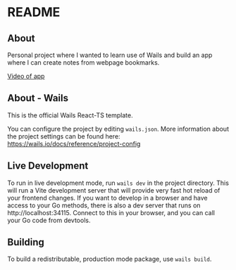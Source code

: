 # README

## About

Personal project where I wanted to learn use of Wails and build an app where I can create notes from webpage bookmarks.

[Video of app](https://ik.imagekit.io/htg3gsxgz/wails_rT-hjwe9u.webm?ik-sdk-version=javascript-1.4.3&updatedAt=1663243566877)

## About - Wails

This is the official Wails React-TS template.

You can configure the project by editing `wails.json`. More information about the project settings can be found
here: https://wails.io/docs/reference/project-config

## Live Development

To run in live development mode, run `wails dev` in the project directory. This will run a Vite development
server that will provide very fast hot reload of your frontend changes. If you want to develop in a browser
and have access to your Go methods, there is also a dev server that runs on http://localhost:34115. Connect
to this in your browser, and you can call your Go code from devtools.

## Building

To build a redistributable, production mode package, use `wails build`.
